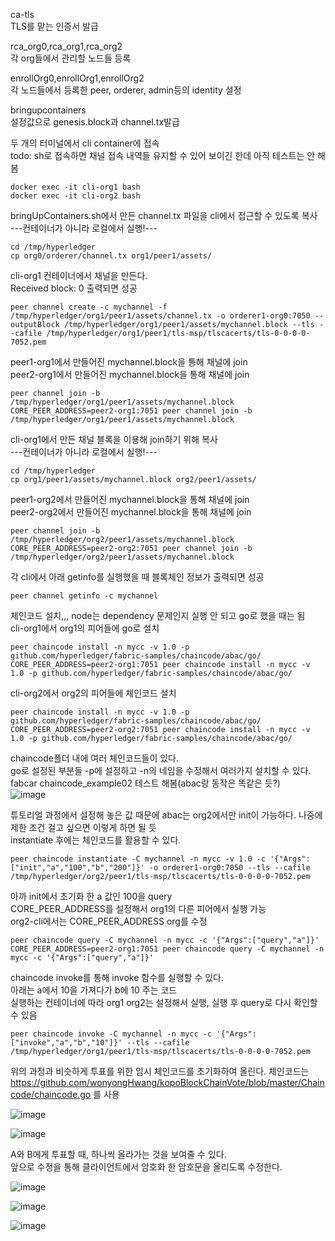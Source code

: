 ca-tls  
TLS를 맡는 인증서 발급  


rca_org0,rca_org1,rca_org2  
각 org들에서 관리할 노드들 등록   


enrollOrg0,enrollOrg1,enrollOrg2  
각 노드들에서 등록한 peer, orderer, admin등의 identity 설정  


bringupcontainers  
설정값으로 genesis.block과 channel.tx발급  


두 개의 터미널에서 cli container에 접속  
todo: sh로 접속하면 채널 접속 내역들 유지할 수 있어 보이긴 한데 아직 테스트는 안 해 봄

    docker exec -it cli-org1 bash
    docker exec -it cli-org2 bash


bringUpContainers.sh에서 만든 channel.tx 파일을 cli에서 접근할 수 있도록 복사  
---컨테이너가 아니라 로컬에서 실행!---

    cd /tmp/hyperledger
    cp org0/orderer/channel.tx org1/peer1/assets/


cli-org1 컨테이너에서 채널을 만든다.  
Received block: 0 출력되면 성공

    peer channel create -c mychannel -f /tmp/hyperledger/org1/peer1/assets/channel.tx -o orderer1-org0:7050 --outputBlock /tmp/hyperledger/org1/peer1/assets/mychannel.block --tls --cafile /tmp/hyperledger/org1/peer1/tls-msp/tlscacerts/tls-0-0-0-0-7052.pem


peer1-org1에서 만들어진 mychannel.block을 통해 채널에 join  
peer2-org1에서 만들어진 mychannel.block을 통해 채널에 join

    peer channel join -b /tmp/hyperledger/org1/peer1/assets/mychannel.block
    CORE_PEER_ADDRESS=peer2-org1:7051 peer channel join -b /tmp/hyperledger/org1/peer1/assets/mychannel.block


cli-org1에서 만든 채널 블록을 이용해 join하기 위해 복사  
---컨테이너가 아니라 로컬에서 실행!---

    cd /tmp/hyperledger
    cp org1/peer1/assets/mychannel.block org2/peer1/assets/


peer1-org2에서 만들어진 mychannel.block을 통해 채널에 join  
peer2-org2에서 만들어진 mychannel.block을 통해 채널에 join

    peer channel join -b /tmp/hyperledger/org2/peer1/assets/mychannel.block
    CORE_PEER_ADDRESS=peer2-org2:7051 peer channel join -b /tmp/hyperledger/org2/peer1/assets/mychannel.block

각 cli에서 아래 getinfo를 실행했을 때 블록체인 정보가 출력되면 성공  

    peer channel getinfo -c mychannel


체인코드 설치,,, node는 dependency 문제인지 실행 안 되고 go로 했을 때는 됨  
cli-org1에서 org1의 피어들에 go로 설치

    peer chaincode install -n mycc -v 1.0 -p github.com/hyperledger/fabric-samples/chaincode/abac/go/
    CORE_PEER_ADDRESS=peer2-org1:7051 peer chaincode install -n mycc -v 1.0 -p github.com/hyperledger/fabric-samples/chaincode/abac/go/

cli-org2에서 org2의 피어들에 체인코드 설치  

    peer chaincode install -n mycc -v 1.0 -p github.com/hyperledger/fabric-samples/chaincode/abac/go/
    CORE_PEER_ADDRESS=peer2-org2:7051 peer chaincode install -n mycc -v 1.0 -p github.com/hyperledger/fabric-samples/chaincode/abac/go/


chaincode폴더 내에 여러 체인코드들이 있다.  
go로 설정된 부분들 -p에 설정하고 -n의 네임을 수정해서 여러가지 설치할 수 있다.  
fabcar chaincode_example02 테스트 해봄(abac랑 동작은 똑같은 듯?)  
![image](https://user-images.githubusercontent.com/78287136/164878614-20524c4c-250a-4f95-bc65-a31771fb960f.png)  


튜토리얼 과정에서 설정해 놓은 값 때문에 abac는 org2에서만 init이 가능하다. 나중에 제한 조건 걸고 싶으면 이렇게 하면 될 듯  
instantiate 후에는 체인코드를 활용할 수 있다.  

    peer chaincode instantiate -C mychannel -n mycc -v 1.0 -c '{"Args":["init","a","100","b","200"]}' -o orderer1-org0:7050 --tls --cafile /tmp/hyperledger/org2/peer1/tls-msp/tlscacerts/tls-0-0-0-0-7052.pem


아까 init에서 초기화 한 a 값인 100을 query  
CORE_PEER_ADDRESS를 설정해서 org1의 다른 피어에서 실행 가능  
org2-cli에서는 CORE_PEER_ADDRESS org를 수정  

    peer chaincode query -C mychannel -n mycc -c '{"Args":["query","a"]}'
    CORE_PEER_ADDRESS=peer2-org1:7051 peer chaincode query -C mychannel -n mycc -c '{"Args":["query","a"]}'


chaincode invoke를 통해 invoke 함수를 실행할 수 있다.  
아래는 a에서 10을 가져다가 b에 10 주는 코드  
실행하는 컨테이너에 따라 org1 org2는 설정해서 실행, 실행 후 query로 다시 확인할 수 있음  

    peer chaincode invoke -C mychannel -n mycc -c '{"Args":["invoke","a","b","10"]}' --tls --cafile /tmp/hyperledger/org1/peer1/tls-msp/tlscacerts/tls-0-0-0-0-7052.pem






위의 과정과 비슷하게 투표를 위한 임시 체인코드를 초기화하여 올린다.
체인코드는 https://github.com/wonyongHwang/kopoBlockChainVote/blob/master/Chaincode/chaincode.go 를 사용

![image](https://user-images.githubusercontent.com/78287136/164878472-416f7ad0-fcf2-4a3e-9a81-e2b87f4d91a9.png)  


![image](https://user-images.githubusercontent.com/78287136/164878352-f0002b4f-79a9-4a8f-aedc-79cc8f4fdfed.png)  


A와 B에게 투표할 때, 하나씩 올라가는 것을 보여줄 수 있다.  
앞으로 수정을 통해 클라이언트에서 암호화 한 암호문을 올리도록 수정한다.

![image](https://user-images.githubusercontent.com/78287136/164878510-ceb7e449-efdb-4dcb-bd8d-c7df00a67a95.png)  


![image](https://user-images.githubusercontent.com/78287136/164878519-f41d53ae-ac7c-4140-bf73-0adcb515ed12.png)  


![image](https://user-images.githubusercontent.com/78287136/164878421-12476508-d465-4303-b1a7-effb56039be1.png)  
